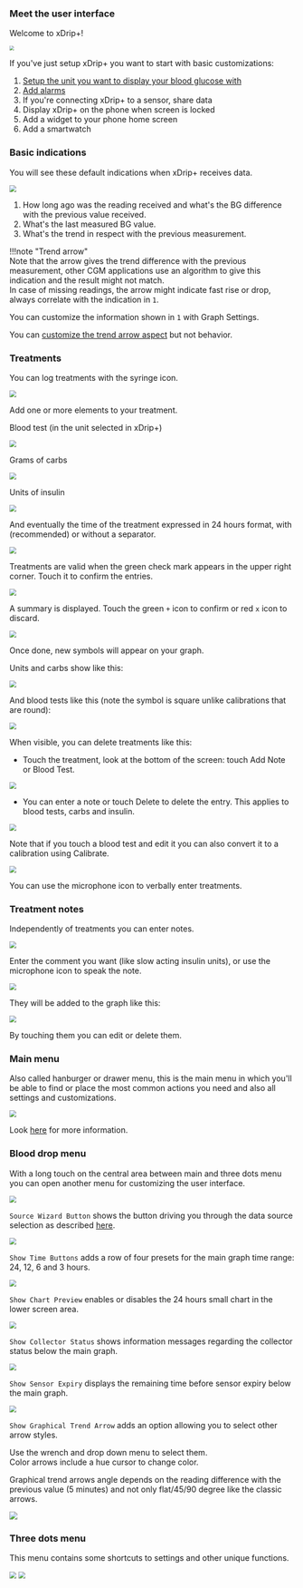 ### Meet the user interface

Welcome to xDrip+!

<img src="../images/UI-basic.png" style="zoom:50%;" />

If you've just setup xDrip+ you want to start with basic customizations:

1. [Setup the unit you want to display your blood glucose with](../settings)
2. [Add alarms](../alarms)
3. If you're connecting xDrip+ to a sensor, share data
4. Display xDrip+ on the phone when screen is locked
5. Add a widget to your phone home screen
6. Add a smartwatch

### Basic indications

You will see these default indications when xDrip+ receives data.

<img src="../images/UI-indications.png" style="zoom:75%;" />

1. How long ago was the reading received and what's the BG difference with the previous value received.
2. What's the last measured BG value.
3. What's the trend in respect with the previous measurement.

!!!note "Trend arrow"  
    Note that the arrow gives the trend difference with the previous measurement, other CGM applications use an algorithm to give this indication and the result might not match.  
    In case of missing readings, the arrow might indicate fast rise or drop, always correlate with the indication in `1`.

You can customize the information shown in `1` with Graph Settings.

You can [customize the trend arrow aspect](#blood-drop-menu) but not behavior.

### Treatments

You can log treatments with the syringe icon.

<img src="../images/UI-Treat.png" style="zoom:75%;" />

Add one or more elements to your treatment.

Blood test (in the unit selected in xDrip+)

<img src="../images/UI-Treat1.png" style="zoom:75%;" />

Grams of carbs

<img src="../images/UI-Treat2.png" style="zoom:75%;" />

Units of insulin

<img src="../images/UI-Treat3.png" style="zoom:75%;" />

And eventually the time of the treatment expressed in 24 hours format, with (recommended) or without a separator.

<img src="../images/UI-Treat4.png" style="zoom:75%;" />

Treatments are valid when the green check mark appears in the upper right corner. Touch it to confirm the entries.

<img src="../images/UI-Treat6.png" style="zoom:75%;" />

A summary is displayed. Touch the green `+` icon to confirm or red `x` icon to discard.

<img src="../images/UI-Treat5.png" style="zoom:75%;" />

Once done, new symbols will appear on your graph.

Units and carbs show like this:

<img src="../images/UI-Treat7.png" style="zoom:75%;" />

And blood tests like this (note the symbol is square unlike calibrations that are round):

<img src="../images/UI-Treat8.png" style="zoom:75%;" />

When visible, you can delete treatments like this:

- Touch the treatment, look at the bottom of the screen: touch Add Note or Blood Test.

<img src="../images/UI-Treat9.png" style="zoom:75%;" />

- You can enter a note or touch Delete to delete the entry. This applies to blood tests, carbs and insulin.

<img src="../images/UI-Treat10.png" style="zoom:75%;" />

Note that if you touch a blood test and edit it you can also convert it to a calibration using Calibrate.

<img src="../images/UI-Treat11.png" style="zoom:75%;" />

You can use the microphone icon to verbally enter treatments.

### Treatment notes

Independently of treatments you can enter notes.

<img src="../images/UI-Note.png" style="zoom:75%;" />

Enter the comment you want (like slow acting insulin units), or use the microphone icon to speak the note.

<img src="../images/UI-Note1.png" style="zoom:75%;" />

They will be added to the graph like this:

<img src="../images/UI-Note2.png" style="zoom:75%;" />

By touching them you can edit or delete them.

### Main menu

Also called hanburger or drawer menu, this is the main menu in which you'll be able to find or place the most common actions you need and also all settings and customizations.

<img src="../../images/hamburger_menu.png" style="zoom:75%;" />

Look [here](../hamburger) for more information.

### Blood drop menu

With a long touch on the central area between main and three dots menu you can open another menu for customizing the user interface.

<img src="../../images/UImenu.png" style="zoom:75%;" />

`Source Wizard Button` shows the button driving you through the data source selection as described [here](../../install/datasource).

<img src="../../install/images/Install12.png" style="zoom:75%;" />

`Show Time Buttons` adds a row of four presets for the main graph time range: 24, 12, 6 and 3 hours.

<img src="../images/UI-TimeButtons.png" style="zoom:75%;" />

`Show Chart Preview` enables or disables the 24 hours small chart in the lower screen area.

<img src="../images/UI-ChartPreview.png" style="zoom:75%;" />

`Show Collector Status` shows information messages regarding the collector status below the main graph.

<img src="../images/UI-CollStatus.png" style="zoom:75%;" />

`Show Sensor Expiry` displays the remaining time before sensor expiry below the main graph.

<img src="../images/UI-SensorExpiry.png" style="zoom:75%;" />

`Show Graphical Trend Arrow` adds an option allowing you to select other arrow styles.

Use the wrench and drop down menu to select them.  
Color arrows include a hue cursor to change color. 

Graphical trend arrows angle depends on the reading difference with the previous value (5 minutes) and not only flat/45/90 degree like the classic arrows.

<img src="../images/UI-GraphicArrow.png" style="zoom:90%;" />

### Three dots menu

This menu contains some shortcuts to settings and other unique functions.

<img src="../../images/3dots_menu.png" style="zoom:75%;" />

<img src="../../images/3DM.png" style="zoom:75%;" />

